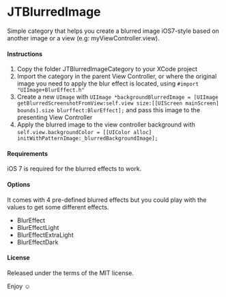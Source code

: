 JTBlurredImage
==============

Simple category that helps you create a blurred image iOS7-style based on another image or a view (e.g: myViewController.view).

#### Instructions
1. Copy the folder JTBlurredImageCategory to your XCode project
2. Import the category in the parent View Controller, or where the original image you need to apply the blur effect is located, using ```#import "UIImage+BlurEffect.h"```
3. Create a new ```UImage``` with ```UIImage *backgroundBlurredImage = [UIImage getBlurredScreenshotFromView:self.view size:[[UIScreen mainScreen] bounds].size blurffect:BlurEffect];``` and pass this image to the presenting View Controller 
5. Apply the blurred image to the view controller background with ```self.view.backgroundColor = [[UIColor alloc] initWithPatternImage:_blurredBackgroundImage];```

#### Requirements
iOS 7 is required for the blurred effects to work.

#### Options
It comes with 4 pre-defined blurred effects but you could play with the values to get some different effects.
* BlurEffect
* BlurEffectLight
* BlurEffectExtraLight
* BlurEffectDark

#### License 
Released under the terms of the MIT license.

Enjoy ☺